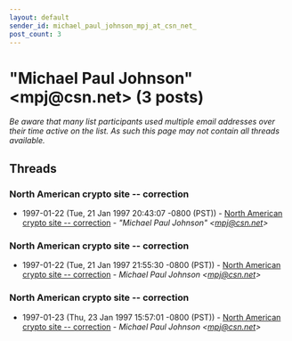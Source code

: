 ```yaml
---
layout: default
sender_id: michael_paul_johnson_mpj_at_csn_net_
post_count: 3
---
```


# "Michael Paul Johnson" <mpj<span>@</span>csn.net> (3 posts)

_Be aware that many list participants used multiple email addresses over their time active on the list. As such this page may not contain all threads available._

## Threads

### North American crypto site -- correction
+ 1997-01-22 (Tue, 21 Jan 1997 20:43:07 -0800 (PST)) - [North American crypto site -- correction](/archive/1997/01/663bdcf3b79f12b063a359aac1b1d52b5821118f0b34857d9fae2556f5b89669) - _"Michael Paul Johnson" \<mpj@csn.net\>_

### North American crypto site -- correction
+ 1997-01-22 (Tue, 21 Jan 1997 21:55:30 -0800 (PST)) - [North American crypto site -- correction](/archive/1997/01/cec8328d14473d15531625c3e4baed6a37467f3fd836bc83d21619a4f5dab9d9) - _Michael Paul Johnson \<mpj@csn.net\>_

### North American crypto site -- correction
+ 1997-01-23 (Thu, 23 Jan 1997 15:57:01 -0800 (PST)) - [North American crypto site -- correction](/archive/1997/01/9d48cb9b579236c371d6d21476916532fc5ac224ddbc57e8c28fb6dd5d201911) - _Michael Paul Johnson \<mpj@csn.net\>_

